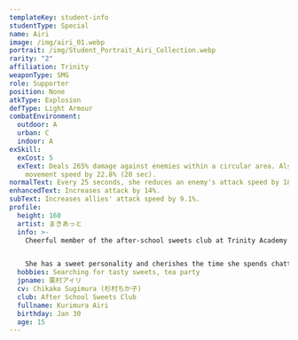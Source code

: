 ```yaml
---
templateKey: student-info
studentType: Special
name: Airi
image: /img/airi_01.webp
portrait: /img/Student_Portrait_Airi_Collection.webp
rarity: "2"
affiliation: Trinity
weaponType: SMG
role: Supporter
position: None
atkType: Explosion
defType: Light Armour
combatEnvironment:
  outdoor: A
  urban: C
  indoor: A
exSkill:
  exCost: 5
  exText: Deals 265% damage against enemies within a circular area. Also reduces
    movement speed by 22.8% (20 sec).
normalText: Every 25 seconds, she reduces an enemy's attack speed by 18.4% (30 sec).
enhancedText: Increases attack by 14%.
subText: Increases allies' attack speed by 9.1%.
profile:
  height: 160
  artist: まきあっと
  info: >-
    Cheerful member of the after-school sweets club at Trinity Academy.


    She has a sweet personality and cherishes the time she spends chatting with her friends over sweets. Her favorite food is ice cream, and lately, she has been addicted to chocolate mint flavor.
  hobbies: Searching for tasty sweets, tea party
  jpname: 栗村アイリ
  cv: Chikako Sugimura (杉村ちか子)
  club: After School Sweets Club
  fullname: Kurimura Airi
  birthday: Jan 30
  age: 15
---
```

